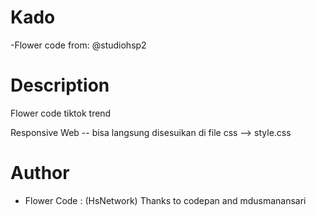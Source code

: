# Kado
-Flower code from: @studiohsp2


# Description
Flower code tiktok trend 

Responsive Web -- bisa langsung disesuikan di file css --> style.css

# Author
- Flower Code : (HsNetwork)
Thanks to codepan and mdusmanansari

